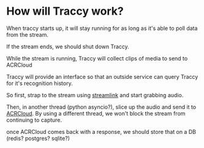 # How will Traccy work?

When traccy starts up, it will stay running for as long as it's able to poll data from the stream.

If the stream ends, we should shut down Traccy.

While the stream is running, Traccy will collect clips of media to send to ACRCloud

Traccy will provide an interface so that an outside service can query Traccy for it's recognition history.

So first, strap to the stream using [streamlink](https://www.godo.dev/tutorials/python-record-twitch/) and start grabbing audio.

Then, in another thread (python asyncio?), slice up the audio and send it to [ACRCloud](https://github.com/acrcloud/acrcloud_sdk_python).  By using a different thread, we won't block the stream from continuing to capture.

once ACRCloud comes back with a response, we should store that on a DB (redis? postgres? sqlite?)
